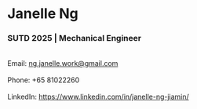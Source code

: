 <html lang="en">
<h1>Janelle Ng</h1>
  <h3>SUTD 2025 | Mechanical Engineer</h3>
  <body>
    <br>Email: 
      <a href="ng.janelle.work@gmail.com">ng.janelle.work@gmail.com</a>
    <br>
    <br>Phone: 
      +65 81022260
    <br>
    <br>LinkedIn: 
      <a href="https://www.linkedin.com/in/janelle-ng-jiamin/">https://www.linkedin.com/in/janelle-ng-jiamin/</a>
    <br>
  </body>
